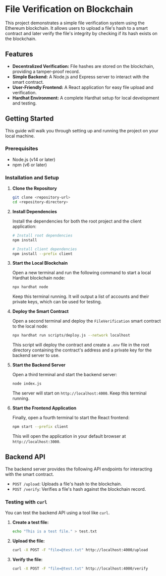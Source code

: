 # File Verification on Blockchain

This project demonstrates a simple file verification system using the Ethereum blockchain. It allows users to upload a file's hash to a smart contract and later verify the file's integrity by checking if its hash exists on the blockchain.

## Features

*   **Decentralized Verification:** File hashes are stored on the blockchain, providing a tamper-proof record.
*   **Simple Backend:** A Node.js and Express server to interact with the smart contract.
*   **User-Friendly Frontend:** A React application for easy file upload and verification.
*   **Hardhat Environment:** A complete Hardhat setup for local development and testing.

## Getting Started

This guide will walk you through setting up and running the project on your local machine.

### Prerequisites

*   Node.js (v14 or later)
*   npm (v6 or later)

### Installation and Setup

1.  **Clone the Repository**

    ```bash
    git clone <repository-url>
    cd <repository-directory>
    ```

2.  **Install Dependencies**

    Install the dependencies for both the root project and the client application:

    ```bash
    # Install root dependencies
    npm install

    # Install client dependencies
    npm install --prefix client
    ```

3.  **Start the Local Blockchain**

    Open a new terminal and run the following command to start a local Hardhat blockchain node:

    ```bash
    npx hardhat node
    ```
    Keep this terminal running. It will output a list of accounts and their private keys, which can be used for testing.

4.  **Deploy the Smart Contract**

    Open a second terminal and deploy the `FileVerification` smart contract to the local node:

    ```bash
    npx hardhat run scripts/deploy.js --network localhost
    ```
    This script will deploy the contract and create a `.env` file in the root directory containing the contract's address and a private key for the backend server to use.

5.  **Start the Backend Server**

    Open a third terminal and start the backend server:

    ```bash
    node index.js
    ```
    The server will start on `http://localhost:4000`. Keep this terminal running.

6.  **Start the Frontend Application**

    Finally, open a fourth terminal to start the React frontend:

    ```bash
    npm start --prefix client
    ```
    This will open the application in your default browser at `http://localhost:3000`.

## Backend API

The backend server provides the following API endpoints for interacting with the smart contract.

*   `POST /upload`: Uploads a file's hash to the blockchain.
*   `POST /verify`: Verifies a file's hash against the blockchain record.

### Testing with `curl`

You can test the backend API using a tool like `curl`.

1.  **Create a test file:**

    ```bash
    echo "This is a test file." > test.txt
    ```

2.  **Upload the file:**

    ```bash
    curl -X POST -F "file=@test.txt" http://localhost:4000/upload
    ```

3.  **Verify the file:**

    ```bash
    curl -X POST -F "file=@test.txt" http://localhost:4000/verify
